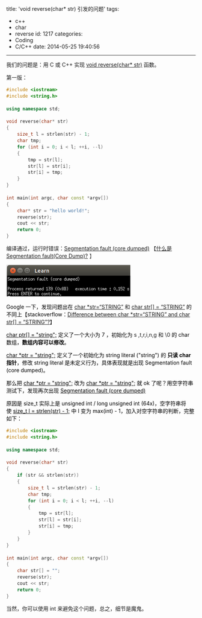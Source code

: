 title: 'void reverse(char* str) 引发的问题'
tags:
  - c++
  - char
  - reverse
id: 1217
categories:
  - Coding
  - C/C++
date: 2014-05-25 19:40:56
---

我们的问题是：用 C 或 C++ 实现 <span style="text-decoration: underline;">void reverse(char* str)</span> 函数。

第一版：

``` c++
#include <iostream>
#include <string.h>

using namespace std;

void reverse(char* str)
{
	size_t l = strlen(str) - 1;
	char tmp;
	for (int i = 0; i < l; ++i, --l)
	{
		tmp = str[l];
		str[l] = str[i];
		str[i] = tmp;
	}
}

int main(int argc, char const *argv[])
{
	char* str = "hello world!";
	reverse(str);
	cout << str;
	return 0;
}
```

<!--more-->

编译通过，运行时错误：<span style="text-decoration: underline;">Segmentation fault (core dumped)</span> 【[什么是Segmentation fault(Core Dump)?](http://blog.sina.com.cn/s/blog_4b9eab320100uivj.html)<span style="color: #464646;"> 】</span>

[![Segmentation fault (core dumped) ](/img/8.png)](/img/8.png)

<span style="color: rgb(0, 0, 0);">Google 一下，发现问题出在</span> <span style="text-decoration: underline;">char *str=“STRING”</span> 和 <span style="text-decoration: underline;">char str[] = “STRING”</span><span style="color: rgb(0, 0, 0);"> 的不同上【stackoverflow：</span>[Difference between char *str=“STRING” and char str[] = “STRING”?](http://stackoverflow.com/questions/3862842/difference-between-char-str-string-and-char-str-string)<span style="color: #000000;">】</span>

<span style="color: rgb(0, 0, 0);"><span style="text-decoration: underline;">char ptr[] = "string";</span> 定义了一个大小为 7 ，初始化为</span> s ,t,r,i,n,g 和 \0 <span style="color: rgb(0, 0, 0);">的 char 数组，**数组内容可以修改**。</span>

<span style="color: rgb(0, 0, 0);"><span style="text-decoration: underline;">char *ptr = "string";</span> 定义了一个初始化为 string literal ("string") 的 **只读 char 指针**，修改 string literal 是未定义行为，具体表现就是出现 Segmentation fault (core dumped)。</span>

<span style="color: rgb(0, 0, 0);">那么把 <span style="text-decoration: underline;">char *ptr = "string";</span> 改为 <span style="text-decoration: underline;">char *ptr = "string";</span> 就 ok 了呢？用空字符串测试下，发现再次出现 <span style="text-decoration: underline;">Segmentation fault (core dumped)</span></span>

<span style="color: rgb(0, 0, 0);">原因是 size_t 实际上是 unsigned int / long unsigned int (64x)，空字符串将使 <span style="text-decoration: underline;">size_t l = strlen(str) - 1;</span> 中 l 变为 max(int) - 1，加入对空字符串的判断，完整如下：</span>

``` c++
#include <iostream>
#include <string.h>

using namespace std;

void reverse(char* str)
{
	if (str && strlen(str))
	{
		size_t l = strlen(str) - 1;
		char tmp;
		for (int i = 0; i < l; ++i, --l)
		{
			tmp = str[l];
			str[l] = str[i];
			str[i] = tmp;
		}
	}
}

int main(int argc, char const *argv[])
{
	char str[] = "";
	reverse(str);
	cout << str;
	return 0;
}
```

当然，你可以使用 int 来避免这个问题，总之，细节是魔鬼。
